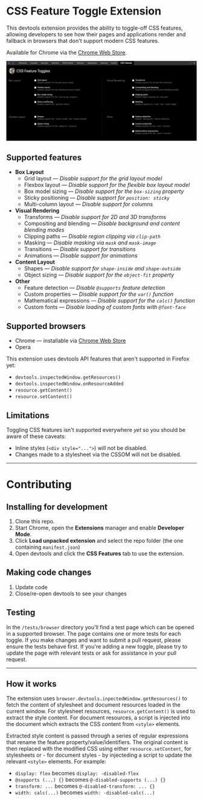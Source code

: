 # CSS Feature Toggle Extension

This devtools extension provides the ability to toggle-off CSS features, allowing developers to see how their pages and applications render and fallback in browsers that don't support modern CSS features.

Available for Chrome via the [Chrome Web Store](https://chrome.google.com/webstore/detail/css-feature-toggles/aeinmfddnniiloadoappmdnffcbffnjg).

![Screengrab of the CSS Feature Toggle extension](screengrab.png)

## Supported features

* **Box Layout**
  * Grid layout — *Disable support for the grid layout model*
  * Flexbox layout — *Disable support for the flexible box layout model*
  * Box model sizing — *Disable support for the `box-sizing` property*
  * Sticky positioning — *Disable support for `position: sticky`*
  * Multi-column layout — *Disable support for columns*
* **Visual Rendering**
  * Transforms — *Disable support for 2D and 3D transforms*
  * Compositing and blending — *Disable background and content blending modes*
  * Clipping paths — *Disable region clipping via `clip-path`*
  * Masking — *Disable masking via `mask` and `mask-image`*
  * Transitions — *Disable support for transitions*
  * Animations — *Disable support for animations*
* **Content Layout**
  * Shapes — *Disable support for `shape-inside` and `shape-outside`*
  * Object sizing — *Disable support for the `object-fit` property*
* **Other**
  * Feature detection — *Disable `@supports` feature detection*
  * Custom properties — *Disable support for the `var()` function*
  * Mathematical expressions — *Disable support for the `calc()` function*
  * Custom fonts — *Disable loading of custom fonts with `@font-face`*

## Supported browsers 

* Chrome — installable via [Chrome Web Store](https://chrome.google.com/webstore/detail/css-feature-toggles/aeinmfddnniiloadoappmdnffcbffnjg)
* Opera

This extension uses devtools API features that aren't supported in Firefox yet:

  * `devtools.inspectedWindow.getResources()`
  * `devtools.inspectedWindow.onResourceAdded`
  * `resource.getContent()`
  * `resource.setContent()`

## Limitations

Toggling CSS features isn't supported everywhere *yet* so you should be aware of these caveats:

* Inline styles (`<div style="...">`) will not be disabled.
* Changes made to a stylesheet via the CSSOM will not be disabled.

---

# Contributing

## Installing for development

1. Clone this repo.
2. Start Chrome, open the **Extensions** manager and enable **Developer Mode**.
3. Click **Load unpacked extension** and select the repo folder (the one containing `manifest.json`)
4. Open devtools and click the **CSS Features** tab to use the extension.

## Making code changes

1. Update code
2. Close/re-open devtools to see your changes

## Testing

In the `/tests/browser` directory you'll find a test page which can be opened in a supported browser. The page contains one or more tests for each toggle. If you make changes and want to submit a pull request, please ensure the tests behave first. If you're adding a new toggle, please try to update the page with relevant tests or ask for assistance in your pull request.

---

## How it works

The extension uses `browser.devtools.inpectedWindow.getResources()` to fetch the content of stylesheet and document resources loaded in the current window. For stylesheet resources, `resource.getContent()` is used to extract the style content. For document resources, a script is injected into the document which extracts the CSS content from `<style>` elements.

Extracted style content is passed through a series of regular expressions that rename the feature property/value/identifiers. The original content is then replaced with the modified CSS using either `resource.setContent`, for stylesheets or - for document styles - by injecteding a script to update the relevant `<style>` elements. For example:

* `display: flex` becomes `display: -disabled-flex`
* `@supports (...) {}` becomes `@-disabled-supports (...) {}`
* `transform: ...` becomes `@-disabled-transform: ... {}`
* `width: calc(...)` becomes `width: -disabled-calc(...)`
